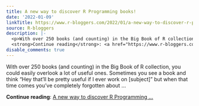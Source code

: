 ```yaml
---
title: A new way to discover R Programming books!
date: '2022-01-09'
linkTitle: https://www.r-bloggers.com/2022/01/a-new-way-to-discover-r-programming-books/
source: R-bloggers
description: |-
  <p>With over 250 books (and counting) in the Big Book of R collection, you could easily overlook a lot of useful ones. Sometimes you see a book and think “Hey that’ll be pretty useful if I ever work on [subject]” but when that time comes you’ve completely forgotten about ...</p>
  <strong>Continue reading</strong>: <a href="https://www.r-bloggers.com/2022/01/a-new-way-to-discover-r-programming-books/">A new way to discover R Programming ...
disable_comments: true
---
```

<p>With over 250 books (and counting) in the Big Book of R collection, you could easily overlook a lot of useful ones. Sometimes you see a book and think “Hey that’ll be pretty useful if I ever work on [subject]” but when that time comes you’ve completely forgotten about ...</p>
<strong>Continue reading</strong>: <a href="https://www.r-bloggers.com/2022/01/a-new-way-to-discover-r-programming-books/">A new way to discover R Programming ...